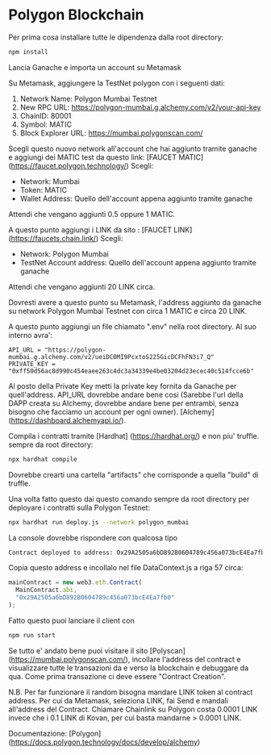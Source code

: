 # Polygon Blockchain

Per prima cosa installare tutte le dipendenza dalla root directory:

```bash
npm install
```

Lancia Ganache e importa un account su Metamask

Su Metamask, aggiungere la TestNet polygon con i seguenti dati:

1. Network Name: Polygon Mumbai Testnet
2. New RPC URL: https://polygon-mumbai.g.alchemy.com/v2/your-api-key
3. ChainID: 80001
4. Symbol: MATIC
5. Block Explorer URL: https://mumbai.polygonscan.com/

Scegli questo nuovo network all'account che hai aggiunto tramite ganache e aggiungi dei MATIC test
da questo link: [FAUCET MATIC] (https://faucet.polygon.technology/)
Scegli:

- Network: Mumbai
- Token: MATIC
- Wallet Address: Quello dell'account appena aggiunto tramite ganache

Attendi che vengano aggiunti 0.5 oppure 1 MATIC.

A questo punto aggiungi i LINK da sito : [FAUCET LINK] (https://faucets.chain.link/)
Scegli:

- Network: Polygon Mumbai
- TestNet Account address: Quello dell'account appena aggiunto tramite ganache

Attendi che vengano aggiunti 20 LINK circa.

Dovresti avere a questo punto su Metamask, l'address aggiunto da ganache su network Polygon Mumbai Testnet con circa 1 MATIC e circa 20 LINK.

A questo punto aggiungi un file chiamato ".env" nella root directory.
Al suo interno avra':

```
API_URL = "https://polygon-mumbai.g.alchemy.com/v2/ueiDC0MI9PcxtoS225GicDCFhFN3i7_Q"
PRIVATE_KEY = "0xff50d56ac8d990c454eaee263c4dc3a34339e4be03204d23ecec40c514fcce6b"
```

Al posto della Private Key metti la private key fornita da Ganache per quell'address.
API_URL dovrebbe andare bene cosi (Sarebbe l'url della DAPP creata su Alchemy, dovrebbe andare bene per entrambi, senza bisogno che facciamo un account per ogni owner).
[Alchemy] (https://dashboard.alchemyapi.io/).

Compila i contratti tramite [Hardhat] (https://hardhat.org/) e non piu' truffle.
sempre da root directory:

```bash
npx hardhat compile
```

Dovrebbe crearti una cartella "artifacts" che corrisponde a quella "build" di truffle.

Una volta fatto questo dai questo comando sempre da root directory per deployare i contratti sulla Polygon Testnet:

```bash
npx hardhat run deploy.js --network polygon_mumbai
```

La console dovrebbe rispondere con qualcosa tipo

```bash
Contract deployed to address: 0x29A2505a6bD892B0604789c456a073bcE4Ea7fb0
```

Copia questo address e incollalo nel file DataContext.js a riga 57 circa:

```javascript
mainContract = new web3.eth.Contract(
  MainContract.abi,
  "0x29A2505a6bD892B0604789c456a073bcE4Ea7fb0"
);
```

Fatto questo puoi lanciare il client con

```bash
npm run start
```

Se tutto e' andato bene puoi visitare il sito [Polyscan] (https://mumbai.polygonscan.com/),
incollare l'address del contract e visualizzare tutte le transazioni da e verso la blockchain
e debuggare da qua.
Come prima transazione ci deve essere "Contract Creation".

N.B. Per far funzionare il random bisogna mandare LINK token al contract address.
Per cui da Metamask, seleziona LINK, fai Send e mandali all'address del Contract.
Chiamare Chainlink su Polygon costa 0.0001 LINK invece che i 0.1 LINK di Kovan, per cui basta
mandarne > 0.0001 LINK.

Documentazione:
[Polygon] (https://docs.polygon.technology/docs/develop/alchemy)
